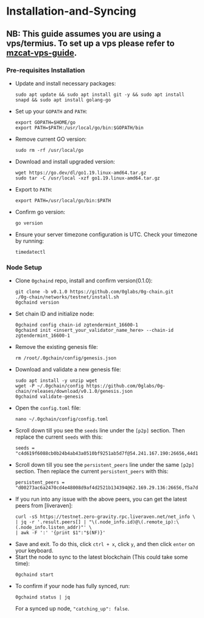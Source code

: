 # Installation-and-Syncing
## NB: This guide assumes you are using a vps/termius. To set up a vps please refer to [mzcat-vps-guide](https://medium.com/@mztacat/setting-up-a-vps-d030b2a28bab).

### Pre-requisites Installation
- Update and install necessary packages:
  ```
  sudo apt update && sudo apt install git -y && sudo apt install snapd && sudo apt install golang-go
  ```
- Set up your `GOPATH` and `PATH`:
  ```
  export GOPATH=$HOME/go
  export PATH=$PATH:/usr/local/go/bin:$GOPATH/bin
  ```
- Remove current GO version:
  ```
  sudo rm -rf /usr/local/go
  ```
- Download and install upgraded version:
  ```
  wget https://go.dev/dl/go1.19.linux-amd64.tar.gz
  sudo tar -C /usr/local -xzf go1.19.linux-amd64.tar.gz
  ```
- Export to `PATH`:
  ```
  export PATH=/usr/local/go/bin:$PATH
  ```
- Confirm go version:
  ```
  go version
  ```
- Ensure your server timezone configuration is UTC. Check your timezone by running:
  ```
  timedatectl
  ```


### Node Setup
- Clone `0gchaind` repo, install and confirm version(0.1.0):
  ```
  git clone -b v0.1.0 https://github.com/0glabs/0g-chain.git
  ./0g-chain/networks/testnet/install.sh
  0gchaind version
  ```
- Set chain ID and initialize node:
  ```
  0gchaind config chain-id zgtendermint_16600-1
  0gchaind init <insert_your_validator_name_here> --chain-id zgtendermint_16600-1
  ```
- Remove the existing genesis file:
  ```
  rm /root/.0gchain/config/genesis.json
  ```
- Download and validate a new genesis file:
  ```
  sudo apt install -y unzip wget
  wget -P ~/.0gchain/config https://github.com/0glabs/0g-chain/releases/download/v0.1.0/genesis.json
  0gchaind validate-genesis
  ```
- Open the `config.toml` file:
  ```
  nano ~/.0gchain/config/config.toml
  ```
- Scroll down till you see the `seeds` line under the `[p2p]` section. Then replace the current `seeds` with this:
  ```
  seeds = "c4d619f6088cb0b24b4ab43a0510bf9251ab5d7f@54.241.167.190:26656,44d11d4ba92a01b520923f51632d2450984d5886@54.176.175.48:26656,f2693dd86766b5bf8fd6ab87e2e970d564d20aff@54.193.250.204:26656,f878d40c538c8c23653a5b70f615f8dccec6fb9f@54.215.187.94:26656"
  ```
- Scroll down till you see the `persistent_peers` line under the same `[p2p]` section. Then replace the current `persistent_peers` with this:
  ```
  persistent_peers = "d00273ac6a2470cd4e48008d9af4d2521b134394@62.169.29.136:26656,f5a7d34355f6d89b7ece583131c6b1f79ac5485e@218.102.97.67:25856,a3e6c6214805c1c068882f1981855c7a9f5926ea@213.168.249.202:26656,da1f4985ce3df05fd085460485adefa93592a54c@172.232.33.25:26656,91f079ccd2e0edf42e0fa57183ac92c22c525658@14.245.25.144:14256,9d09d391b2cf706a597d03fe8bb6700fe5cac53d@65.108.198.183:18456,5a202fb905f20f96d8ff0726f0c0756d17cf23d8@43.248.98.100:26656,74775d65b6ab427c685efcaa8190912d3a60e562@123.19.45.21:12656,f2693dd86766b5bf8fd6ab87e2e970d564d20aff@54.193.250.204:26656,9d7564df34efa146a94c073e5bf3f5e11f947b75@155.133.22.230:26656,e179d05dc792d9b902be3baa7a31a07a92afbcf0@118.142.83.5:26656,c4b9c3a7f3651af729d73b150e714ee91e7585c1@14.176.200.133:26656,f64f0fb500c62bffa33d60450d30792ee4b5fbd0@167.86.119.168:26656,d4085fd93ab77576f2acdb25d2d817061db5afe6@62.169.19.156:26656,2b8ee12f4f94ebc337af94dbec07de6f029a24e6@94.16.31.161:26656,0f5022e4265184052a5468379687625a81fd255e@154.12.253.116:26656,3859828e1099214de14dae91d1f7decf2374eeb4@47.236.170.254:26656,23b0a0624699f85062ddebf910583f70a5b9e86b@14.167.152.116:14256,b8f8ed478f2794629fdb5cf0c01edaed80f00f84@168.119.64.172:26656,5d81d59e81356a33e6ccccaa3d419ff73244697e@107.173.18.103:26656,c4d619f6088cb0b24b4ab43a0510bf9251ab5d7f@54.241.167.190:26656,a83f5d07a8a64827851c9f1d0c21c900b9309608@188.166.181.110:26656,19943cbe46cdb9eb37cb06c0067ce63154eee6ea@213.199.52.155:26656,a6ff8a651dd0a0e66dbfb2174ccadcbbcf567b29@66.94.122.224:26656,f3c912cf5653e51ee94aaad0589a3d176d31a19d@157.90.0.102:31656,141dbd90d5c3411c9ba72ba03704ccdb70875b01@65.109.147.58:36656,cd529839591e13f5ed69e9a029c5d7d96de170fe@46.4.55.46:34656,a8d7c5a051c4649ba7e267c94e48a7c64a00f0eb@65.108.127.146:26656,2579a86e3c4c1fabe3955d3a9ed40363bf9618f7@138.201.37.195:26656,66cfdcd92e5206e59bc507bef3f6d72ed21a149d@109.199.100.254:26656,254bbbc42bca6b7e81081a42a4993086e20e06ed@89.116.29.154:26656,641173e9d500c50769680226391d955f11728c32@76.9.210.28:26656,5a69dafc859eee83b623b0c88b392337bb82eeb3@194.163.144.148:26656,3c2ddd1e25a99bcbad08f502eca719a52465c1fd@37.60.231.42:26656,f878d40c538c8c23653a5b70f615f8dccec6fb9f@54.215.187.94:26656,75a398f9e3a7d24c6b3ba4ab71bf30cd59faee5c@95.216.42.217:26656,57588ff7b1e862e754f3cd74fc2414f03cb79da4@213.133.111.189:26656,ebad6e8b1d10514185a8a46afb0f6a08945095bc@94.72.117.120:26656,0494c33335eed845a7ba1f894b54f6b31054c09d@207.180.204.179:26656,b92597c5124da2a5177c1c2e11f69dfec45a721a@45.90.220.92:26656535ddcc917ab5ee6ddd2259875dac6018651da24@176.9.183.45:32656,5b2a956457b2918426b1f685fa6e3791609fb30c@84.247.165.146:26656,25ecfad6ed1aa2cf8840ab86b734294e3ac8aa6e@167.86.119.12:26656,ccb98fa0b1b416a9f37c08c193d4444074320c04@109.199.121.58:26656,4a0ccc6d708ec82fa2f13ad09da996fc9596d741@65.108.236.15:26656"
  ```
- If you run into any issue with the above peers, you can get the latest peers from [liveraven]:
  ```
  curl -sS https://testnet.zero-gravity.rpc.liveraven.net/net_info \
  | jq -r '.result.peers[] | "\(.node_info.id)@\(.remote_ip):\(.node_info.listen_addr)"' \
  | awk -F ':' '{print $1":"$(NF)}'
  ```
- Save and exit. To do this, click `ctrl + x`, click `y`, and then click `enter` on your keyboard.
- Start the node to sync to the latest blockchain (This could take some time):
  ```
  0gchaind start
  ```
- To confirm if your node has fully synced, run:
  ```
  0gchaind status | jq
  ```
  For a synced up node, `"catching_up": false`.
